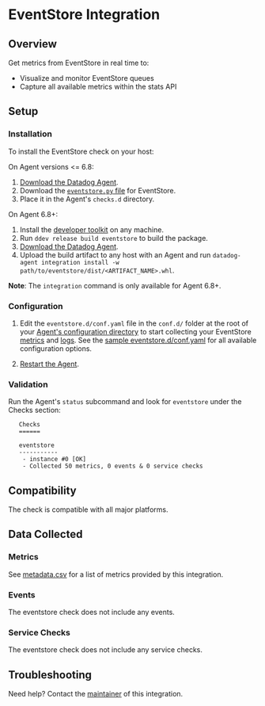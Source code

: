# EventStore Integration

## Overview

Get metrics from EventStore in real time to:

* Visualize and monitor EventStore queues
* Capture all available metrics within the stats API

## Setup

### Installation

To install the EventStore check on your host:

On Agent versions <= 6.8:

1. [Download the Datadog Agent][2].
2. Download the [`eventstore.py` file][8] for EventStore.
3. Place it in the Agent's `checks.d` directory.

On Agent 6.8+:

1. Install the [developer toolkit][1] on any machine.
2. Run `ddev release build eventstore` to build the package.
3. [Download the Datadog Agent][2].
4. Upload the build artifact to any host with an Agent and run `datadog-agent integration install -w path/to/eventstore/dist/<ARTIFACT_NAME>.whl`.

**Note**: The `integration` command is only available for Agent 6.8+.

### Configuration

1. Edit the `eventstore.d/conf.yaml` file in the `conf.d/` folder at the root of your [Agent's configuration directory][3] to start collecting your EventStore [metrics](#metric-collection) and [logs](#log-collection).
  See the [sample eventstore.d/conf.yaml][4] for all available configuration options.

2. [Restart the Agent][5].

### Validation

Run the Agent's `status` subcommand and look for `eventstore` under the Checks section:

       Checks
       ======

       eventstore
       -----------
        - instance #0 [OK]
        - Collected 50 metrics, 0 events & 0 service checks


## Compatibility

The check is compatible with all major platforms.

## Data Collected

### Metrics

See [metadata.csv][7] for a list of metrics provided by this integration.

### Events

The eventstore check does not include any events.

### Service Checks

The eventstore check does not include any service checks.

## Troubleshooting

Need help? Contact the [maintainer][6] of this integration.

[1]: https://docs.datadoghq.com/developers/integrations/new_check_howto/#developer-toolkit
[2]: https://app.datadoghq.com/account/settings#agent
[3]: https://docs.datadoghq.com/agent/guide/agent-configuration-files/#agent-configuration-directory
[4]: https://github.com/DataDog/integrations-extras/blob/master/eventstore/datadog_checks/eventstore/data/conf.yaml.example
[5]: https://docs.datadoghq.com/agent/guide/agent-commands/#start-stop-restart-the-agent
[6]: https://github.com/DataDog/integrations-extras/blob/master/eventstore/manifest.json
[7]: https://github.com/DataDog/integrations-extras/blob/master/eventstore/metadata.csv
[8]: https://github.com/DataDog/integrations-extras/blob/master/eventstore/datadog_checks/eventstore/eventstore.py
